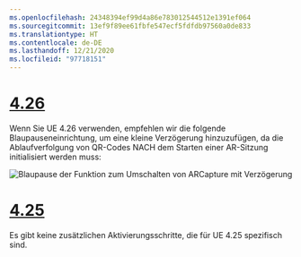 ```yaml
---
ms.openlocfilehash: 24348394ef99d4a86e783012544512e1391ef064
ms.sourcegitcommit: 13ef9f89ee61fbfe547ecf5fdfdb97560a0de833
ms.translationtype: HT
ms.contentlocale: de-DE
ms.lasthandoff: 12/21/2020
ms.locfileid: "97718151"
---
```

# <a name="426"></a>[4.26](#tab/426)

Wenn Sie UE 4.26 verwenden, empfehlen wir die folgende Blaupauseneinrichtung, um eine kleine Verzögerung hinzuzufügen, da die Ablaufverfolgung von QR-Codes NACH dem Starten einer AR-Sitzung initialisiert werden muss:

![Blaupause der Funktion zum Umschalten von ARCapture mit Verzögerung](../images/qr-codes-img-01.png)

# <a name="425"></a>[4.25](#tab/425)

Es gibt keine zusätzlichen Aktivierungsschritte, die für UE 4.25 spezifisch sind.

